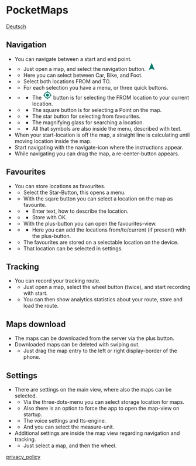 # PocketMaps

[Deutsch](https://github.com/junjunguo/PocketMaps/blob/master/documentation/index-de.md)

## Navigation
- You can navigate between a start and end point.
- - Just open a map, and select the navigation button. ![](../PocketMaps/app/src/main/res/drawable-mdpi/ic_navigation_black_24dp.png)
- - Here you can select between Car, Bike, and Foot.
- - Select both locations FROM and TO.
- - For each selection you have a menu, or three quick buttons.
- - - The ![](../PocketMaps/app/src/main/res/drawable-mdpi/ic_my_location_dark_24dp.png) button is for selecting the FROM location to your current location.
- - - The square button is for selecting a Point on the map.
- - - The star button for selecting from favourites.
- - - The magnifying glass for searching a location.
- - - All that symbols are also inside the menu, described with text.
- When your start-location is off the map, a straight line is calculating until moving location inside the map.
- Start navigating with the navigate-icon where the instructions appear.
- While navigating you can drag the map, a re-center-button appears.

## Favourites
- You can store locations as favourites.
- - Select the Star-Button, this opens a menu.
- - With the sqare button you can select a location on the map as favourite.
- - - Enter text, how to describe the location.
- - - Store with OK.
- - With the plus-button you can open the favourites-view.
- - - Here you can add the locations from/to/current (if present) with the plus-button.
- - The favourites are stored on a selectable location on the device.
- - That location can be selected in settings.

## Tracking
- You can record your tracking route.
- - Just open a map, select the wheel button (twice), and start recording with start.
- - You can then show analytics statistics about your route, store and load the route.

## Maps download
- The maps can be downloaded from the server via the plus button.
- Downloaded maps can be deleted with swiping out.
- - Just drag the map entry to the left or right display-border of the phone.

## Settings
- There are settings on the main view, where also the maps can be selected.
- - Via the three-dots-menu you can select storage location for maps.
- - Also there is an option to force the app to open the map-view on startup.
- - The voice settings and tts-engine.
- - And you can select the measure-unit.
- Additional settings are inside the map view regarding navigation and tracking.
- - Just select a map, and then the wheel.

[privacy_policy](https://github.com/junjunguo/PocketMaps/blob/master/documentation/privacy_policy.md)
